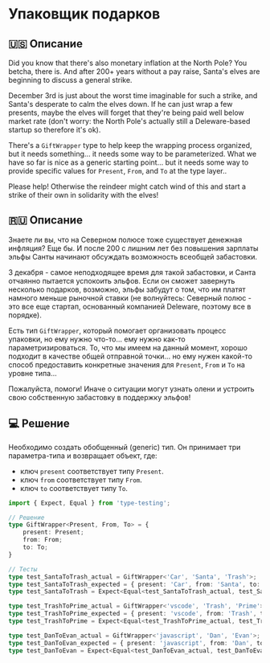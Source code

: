 # Упаковщик подарков

## 🇺🇸 Описание

Did you know that there's also monetary inflation at the North Pole? You betcha, there is. 
And after 200+ years without a pay raise, Santa's elves are beginning to discuss a general strike.

December 3rd is just about the worst time imaginable for such a strike, and Santa's desperate 
to calm the elves down. If he can just wrap a few presents, maybe the elves will forget 
that they're being paid well below market rate (don't worry: the North Pole's actually 
still a Deleware-based startup so therefore it's ok).

There's a `GiftWrapper` type to help keep the wrapping process organized, but it needs something... 
it needs some way to be parameterized. What we have so far is nice as a generic starting point... 
but it needs some way to provide specific values for `Present`, `From`, and `To` at the type layer..

Please help! Otherwise the reindeer might catch wind of this and start a strike of their own 
in solidarity with the elves!

## 🇷🇺 Описание

Знаете ли вы, что на Северном полюсе тоже существует денежная инфляция? Еще бы. И после 200 с 
лишним лет без повышения зарплаты эльфы Санты начинают обсуждать возможность всеобщей забастовки.

3 декабря - самое неподходящее время для такой забастовки, и Санта отчаянно пытается 
успокоить эльфов. Если он сможет завернуть несколько подарков, возможно, эльфы забудут о том, 
что им платят намного меньше рыночной ставки (не волнуйтесь: Северный полюс - это все еще стартап, 
основанный компанией Deleware, поэтому все в порядке).

Есть тип `GiftWrapper`, который помогает организовать процесс упаковки, но ему нужно что-то... 
ему нужно как-то параметризироваться. То, что мы имеем на данный момент, хорошо подходит в качестве 
общей отправной точки... но ему нужен какой-то способ предоставить конкретные значения 
для `Present`, `From` и `To` на уровне типа...

Пожалуйста, помоги! Иначе о ситуации могут узнать олени и устроить 
свою собственную забастовку в поддержку эльфов!

## 💻 Решение

Необходимо создать обобщенный (generic) тип. Он принимает три параметра-типa и возвращает объект, где:

* ключ `present` соответствует типу `Present`.
* ключ `from` соответствует типу `From`.
* ключ `to` соответствует типу `To`.

```typescript
import { Expect, Equal } from 'type-testing';

// Решение
type GiftWrapper<Present, From, To> = {
    present: Present;
    from: From;
    to: To;
}

// Тесты
type test_SantaToTrash_actual = GiftWrapper<'Car', 'Santa', 'Trash'>;
type test_SantaToTrash_expected = { present: 'Car', from: 'Santa', to: 'Trash' };
type test_SantaToTrash = Expect<Equal<test_SantaToTrash_actual, test_SantaToTrash_expected>>;

type test_TrashToPrime_actual = GiftWrapper<'vscode', 'Trash', 'Prime'>;
type test_TrashToPrime_expected = { present: 'vscode', from: 'Trash', to: 'Prime' };
type test_TrashToPrime = Expect<Equal<test_TrashToPrime_actual, test_TrashToPrime_expected>>;

type test_DanToEvan_actual = GiftWrapper<'javascript', 'Dan', 'Evan'>;
type test_DanToEvan_expected = { present: 'javascript', from: 'Dan', to: 'Evan' };
type test_DanToEvan = Expect<Equal<test_DanToEvan_actual, test_DanToEvan_expected>>;
```
